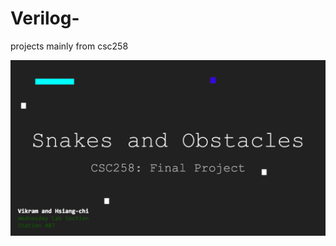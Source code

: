 # Verilog-
projects mainly from csc258 

![cover_page](https://github.com/Viktree/Verilog-/raw/master/snakes_cover.png)
